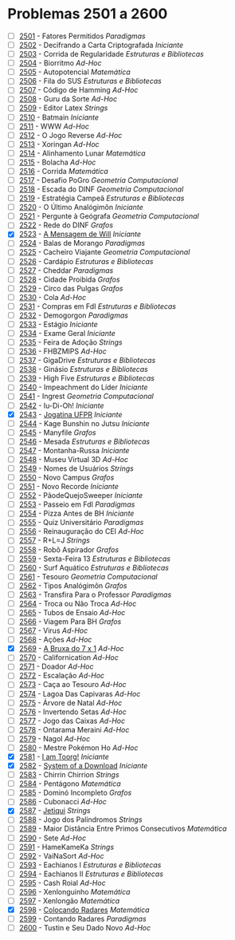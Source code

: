 # Problemas 2501 a 2600

  - [ ] [2501](https://www.urionlinejudge.com.br/judge/pt/problems/view/2501) - Fatores Permitidos *Paradigmas*
  - [ ] [2502](https://www.urionlinejudge.com.br/judge/pt/problems/view/2502) - Decifrando a Carta Criptografada *Iniciante*
  - [ ] [2503](https://www.urionlinejudge.com.br/judge/pt/problems/view/2503) - Corrida de Regularidade *Estruturas e Bibliotecas*
  - [ ] [2504](https://www.urionlinejudge.com.br/judge/pt/problems/view/2504) - Biorritmo *Ad-Hoc*
  - [ ] [2505](https://www.urionlinejudge.com.br/judge/pt/problems/view/2505) - Autopotencial *Matemática*
  - [ ] [2506](https://www.urionlinejudge.com.br/judge/pt/problems/view/2506) - Fila do SUS *Estruturas e Bibliotecas*
  - [ ] [2507](https://www.urionlinejudge.com.br/judge/pt/problems/view/2507) - Código de Hamming *Ad-Hoc*
  - [ ] [2508](https://www.urionlinejudge.com.br/judge/pt/problems/view/2508) - Guru da Sorte *Ad-Hoc*
  - [ ] [2509](https://www.urionlinejudge.com.br/judge/pt/problems/view/2509) - Editor Latex *Strings*
  - [ ] [2510](https://www.urionlinejudge.com.br/judge/pt/problems/view/2510) - Batmain *Iniciante*
  - [ ] [2511](https://www.urionlinejudge.com.br/judge/pt/problems/view/2511) - WWW *Ad-Hoc*
  - [ ] [2512](https://www.urionlinejudge.com.br/judge/pt/problems/view/2512) - O Jogo Reverse *Ad-Hoc*
  - [ ] [2513](https://www.urionlinejudge.com.br/judge/pt/problems/view/2513) - Xoringan *Ad-Hoc*
  - [ ] [2514](https://www.urionlinejudge.com.br/judge/pt/problems/view/2514) - Alinhamento Lunar *Matemática*
  - [ ] [2515](https://www.urionlinejudge.com.br/judge/pt/problems/view/2515) - Bolacha *Ad-Hoc*
  - [ ] [2516](https://www.urionlinejudge.com.br/judge/pt/problems/view/2516) - Corrida *Matemática*
  - [ ] [2517](https://www.urionlinejudge.com.br/judge/pt/problems/view/2517) - Desafio PoGro *Geometria Computacional*
  - [ ] [2518](https://www.urionlinejudge.com.br/judge/pt/problems/view/2518) - Escada do DINF *Geometria Computacional*
  - [ ] [2519](https://www.urionlinejudge.com.br/judge/pt/problems/view/2519) - Estratégia Campeã *Estruturas e Bibliotecas*
  - [ ] [2520](https://www.urionlinejudge.com.br/judge/pt/problems/view/2520) - O Último Analógimôn *Iniciante*
  - [ ] [2521](https://www.urionlinejudge.com.br/judge/pt/problems/view/2521) - Pergunte à Geógrafa *Geometria Computacional*
  - [ ] [2522](https://www.urionlinejudge.com.br/judge/pt/problems/view/2522) - Rede do DINF *Grafos*
  - [x] [2523](https://www.urionlinejudge.com.br/judge/pt/problems/view/2523) - [A Mensagem de Will](https://github.com/potigol/URI-Potigol/blob/master/src/2501-2600/2523.poti) *Iniciante*
  - [ ] [2524](https://www.urionlinejudge.com.br/judge/pt/problems/view/2524) - Balas de Morango *Paradigmas*
  - [ ] [2525](https://www.urionlinejudge.com.br/judge/pt/problems/view/2525) - Cacheiro Viajante *Geometria Computacional*
  - [ ] [2526](https://www.urionlinejudge.com.br/judge/pt/problems/view/2526) - Cardápio *Estruturas e Bibliotecas*
  - [ ] [2527](https://www.urionlinejudge.com.br/judge/pt/problems/view/2527) - Cheddar *Paradigmas*
  - [ ] [2528](https://www.urionlinejudge.com.br/judge/pt/problems/view/2528) - Cidade Proibida *Grafos*
  - [ ] [2529](https://www.urionlinejudge.com.br/judge/pt/problems/view/2529) - Circo das Pulgas *Grafos*
  - [ ] [2530](https://www.urionlinejudge.com.br/judge/pt/problems/view/2530) - Cola *Ad-Hoc*
  - [ ] [2531](https://www.urionlinejudge.com.br/judge/pt/problems/view/2531) - Compras em FdI *Estruturas e Bibliotecas*
  - [ ] [2532](https://www.urionlinejudge.com.br/judge/pt/problems/view/2532) - Demogorgon *Paradigmas*
  - [ ] [2533](https://www.urionlinejudge.com.br/judge/pt/problems/view/2533) - Estágio *Iniciante*
  - [ ] [2534](https://www.urionlinejudge.com.br/judge/pt/problems/view/2534) - Exame Geral *Iniciante*
  - [ ] [2535](https://www.urionlinejudge.com.br/judge/pt/problems/view/2535) - Feira de Adoção *Strings*
  - [ ] [2536](https://www.urionlinejudge.com.br/judge/pt/problems/view/2536) - FHBZMIPS *Ad-Hoc*
  - [ ] [2537](https://www.urionlinejudge.com.br/judge/pt/problems/view/2537) - GigaDrive *Estruturas e Bibliotecas*
  - [ ] [2538](https://www.urionlinejudge.com.br/judge/pt/problems/view/2538) - Ginásio *Estruturas e Bibliotecas*
  - [ ] [2539](https://www.urionlinejudge.com.br/judge/pt/problems/view/2539) - High Five *Estruturas e Bibliotecas*
  - [ ] [2540](https://www.urionlinejudge.com.br/judge/pt/problems/view/2540) - Impeachment do Líder *Iniciante*
  - [ ] [2541](https://www.urionlinejudge.com.br/judge/pt/problems/view/2541) - Ingrest *Geometria Computacional*
  - [ ] [2542](https://www.urionlinejudge.com.br/judge/pt/problems/view/2542) - Iu-Di-Oh! *Iniciante*
  - [x] [2543](https://www.urionlinejudge.com.br/judge/pt/problems/view/2543) - [Jogatina UFPR](https://github.com/potigol/URI-Potigol/blob/master/src/2501-2600/2543.poti) *Iniciante*
  - [ ] [2544](https://www.urionlinejudge.com.br/judge/pt/problems/view/2544) - Kage Bunshin no Jutsu *Iniciante*
  - [ ] [2545](https://www.urionlinejudge.com.br/judge/pt/problems/view/2545) - Manyfile *Grafos*
  - [ ] [2546](https://www.urionlinejudge.com.br/judge/pt/problems/view/2546) - Mesada *Estruturas e Bibliotecas*
  - [ ] [2547](https://www.urionlinejudge.com.br/judge/pt/problems/view/2547) - Montanha-Russa *Iniciante*
  - [ ] [2548](https://www.urionlinejudge.com.br/judge/pt/problems/view/2548) - Museu Virtual 3D *Ad-Hoc*
  - [ ] [2549](https://www.urionlinejudge.com.br/judge/pt/problems/view/2549) - Nomes de Usuários *Strings*
  - [ ] [2550](https://www.urionlinejudge.com.br/judge/pt/problems/view/2550) - Novo Campus *Grafos*
  - [ ] [2551](https://www.urionlinejudge.com.br/judge/pt/problems/view/2551) - Novo Recorde *Iniciante*
  - [ ] [2552](https://www.urionlinejudge.com.br/judge/pt/problems/view/2552) - PãodeQuejoSweeper *Iniciante*
  - [ ] [2553](https://www.urionlinejudge.com.br/judge/pt/problems/view/2553) - Passeio em FdI *Paradigmas*
  - [ ] [2554](https://www.urionlinejudge.com.br/judge/pt/problems/view/2554) - Pizza Antes de BH *Iniciante*
  - [ ] [2555](https://www.urionlinejudge.com.br/judge/pt/problems/view/2555) - Quiz Universitário *Paradigmas*
  - [ ] [2556](https://www.urionlinejudge.com.br/judge/pt/problems/view/2556) - Reinauguração do CEI *Ad-Hoc*
  - [ ] [2557](https://www.urionlinejudge.com.br/judge/pt/problems/view/2557) - R+L=J *Strings*
  - [ ] [2558](https://www.urionlinejudge.com.br/judge/pt/problems/view/2558) - Robô Aspirador *Grafos*
  - [ ] [2559](https://www.urionlinejudge.com.br/judge/pt/problems/view/2559) - Sexta-Feira 13 *Estruturas e Bibliotecas*
  - [ ] [2560](https://www.urionlinejudge.com.br/judge/pt/problems/view/2560) - Surf Aquático *Estruturas e Bibliotecas*
  - [ ] [2561](https://www.urionlinejudge.com.br/judge/pt/problems/view/2561) - Tesouro *Geometria Computacional*
  - [ ] [2562](https://www.urionlinejudge.com.br/judge/pt/problems/view/2562) - Tipos Analógimôn *Grafos*
  - [ ] [2563](https://www.urionlinejudge.com.br/judge/pt/problems/view/2563) - Transfira Para o Professor *Paradigmas*
  - [ ] [2564](https://www.urionlinejudge.com.br/judge/pt/problems/view/2564) - Troca ou Não Troca *Ad-Hoc*
  - [ ] [2565](https://www.urionlinejudge.com.br/judge/pt/problems/view/2565) - Tubos de Ensaio *Ad-Hoc*
  - [ ] [2566](https://www.urionlinejudge.com.br/judge/pt/problems/view/2566) - Viagem Para BH *Grafos*
  - [ ] [2567](https://www.urionlinejudge.com.br/judge/pt/problems/view/2567) - Virus *Ad-Hoc*
  - [ ] [2568](https://www.urionlinejudge.com.br/judge/pt/problems/view/2568) - Ações *Ad-Hoc*
  - [x] [2569](https://www.urionlinejudge.com.br/judge/pt/problems/view/2569) - [A Bruxa do 7 x 1](https://github.com/potigol/URI-Potigol/blob/master/src/2501-2600/2569.poti) *Ad-Hoc*
  - [ ] [2570](https://www.urionlinejudge.com.br/judge/pt/problems/view/2570) - Californication *Ad-Hoc*
  - [ ] [2571](https://www.urionlinejudge.com.br/judge/pt/problems/view/2571) - Doador *Ad-Hoc*
  - [ ] [2572](https://www.urionlinejudge.com.br/judge/pt/problems/view/2572) - Escalação *Ad-Hoc*
  - [ ] [2573](https://www.urionlinejudge.com.br/judge/pt/problems/view/2573) - Caça ao Tesouro *Ad-Hoc*
  - [ ] [2574](https://www.urionlinejudge.com.br/judge/pt/problems/view/2574) - Lagoa Das Capivaras *Ad-Hoc*
  - [ ] [2575](https://www.urionlinejudge.com.br/judge/pt/problems/view/2575) - Árvore de Natal *Ad-Hoc*
  - [ ] [2576](https://www.urionlinejudge.com.br/judge/pt/problems/view/2576) - Invertendo Setas *Ad-Hoc*
  - [ ] [2577](https://www.urionlinejudge.com.br/judge/pt/problems/view/2577) - Jogo das Caixas *Ad-Hoc*
  - [ ] [2578](https://www.urionlinejudge.com.br/judge/pt/problems/view/2578) - Ontarama Meraini *Ad-Hoc*
  - [ ] [2579](https://www.urionlinejudge.com.br/judge/pt/problems/view/2579) - Nagol *Ad-Hoc*
  - [ ] [2580](https://www.urionlinejudge.com.br/judge/pt/problems/view/2580) - Mestre Pokémon Ho *Ad-Hoc*
  - [x] [2581](https://www.urionlinejudge.com.br/judge/pt/problems/view/2581) - [I am Toorg!](https://github.com/potigol/URI-Potigol/blob/master/src/2501-2600/2581.poti) *Iniciante*
  - [x] [2582](https://www.urionlinejudge.com.br/judge/pt/problems/view/2582) - [System of a Download](https://github.com/potigol/URI-Potigol/blob/master/src/2501-2600/2582.poti) *Iniciante*
  - [ ] [2583](https://www.urionlinejudge.com.br/judge/pt/problems/view/2583) - Chirrin Chirrion *Strings*
  - [ ] [2584](https://www.urionlinejudge.com.br/judge/pt/problems/view/2584) - Pentágono *Matemática*
  - [ ] [2585](https://www.urionlinejudge.com.br/judge/pt/problems/view/2585) - Dominó Incompleto *Grafos*
  - [ ] [2586](https://www.urionlinejudge.com.br/judge/pt/problems/view/2586) - Cubonacci *Ad-Hoc*
  - [x] [2587](https://www.urionlinejudge.com.br/judge/pt/problems/view/2587) - [Jetiqui](https://github.com/potigol/URI-Potigol/blob/master/src/2501-2600/2587.poti) *Strings*
  - [ ] [2588](https://www.urionlinejudge.com.br/judge/pt/problems/view/2588) - Jogo dos Palíndromos *Strings*
  - [ ] [2589](https://www.urionlinejudge.com.br/judge/pt/problems/view/2589) - Maior Distância Entre Primos Consecutivos *Matemática*
  - [ ] [2590](https://www.urionlinejudge.com.br/judge/pt/problems/view/2590) - Sete *Ad-Hoc*
  - [ ] [2591](https://www.urionlinejudge.com.br/judge/pt/problems/view/2591) - HameKameKa *Strings*
  - [ ] [2592](https://www.urionlinejudge.com.br/judge/pt/problems/view/2592) - VaiNaSort *Ad-Hoc*
  - [ ] [2593](https://www.urionlinejudge.com.br/judge/pt/problems/view/2593) - Eachianos I *Estruturas e Bibliotecas*
  - [ ] [2594](https://www.urionlinejudge.com.br/judge/pt/problems/view/2594) - Eachianos II *Estruturas e Bibliotecas*
  - [ ] [2595](https://www.urionlinejudge.com.br/judge/pt/problems/view/2595) - Cash Roial *Ad-Hoc*
  - [ ] [2596](https://www.urionlinejudge.com.br/judge/pt/problems/view/2596) - Xenlonguinho *Matemática*
  - [ ] [2597](https://www.urionlinejudge.com.br/judge/pt/problems/view/2597) - Xenlongão *Matemática*
  - [x] [2598](https://www.urionlinejudge.com.br/judge/pt/problems/view/2598) - [Colocando Radares](https://github.com/potigol/URI-Potigol/blob/master/src/2501-2600/2598.poti) *Matemática*
  - [ ] [2599](https://www.urionlinejudge.com.br/judge/pt/problems/view/2599) - Contando Radares *Paradigmas*
  - [ ] [2600](https://www.urionlinejudge.com.br/judge/pt/problems/view/2600) - Tustin e Seu Dado Novo *Ad-Hoc*